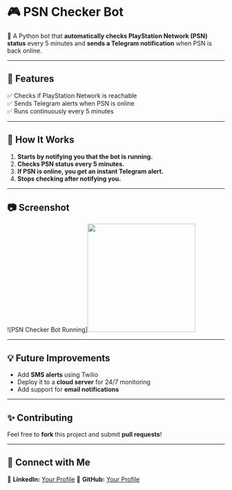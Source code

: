 # 🎮 PSN Checker Bot  

🚀 A Python bot that **automatically checks PlayStation Network (PSN) status** every 5 minutes and **sends a Telegram notification** when PSN is back online.

---

## 📌 Features  
✅ Checks if PlayStation Network is reachable  
✅ Sends Telegram alerts when PSN is online  
✅ Runs continuously every 5 minutes  

---

## 📜 How It Works  
1. **Starts by notifying you that the bot is running.**  
2. **Checks PSN status every 5 minutes.**  
3. **If PSN is online, you get an instant Telegram alert.**  
4. **Stops checking after notifying you.**  

---

## 📷 Screenshot  
![PSN Checker Bot Running]<img src="https://github.com/user-attachments/assets/806f08f6-0cca-4a62-afb3-44732a6b7f5a" width="250">

---

## 💡 Future Improvements  
- Add **SMS alerts** using Twilio  
- Deploy it to a **cloud server** for 24/7 monitoring  
- Add support for **email notifications**  

---

## ✨ Contributing  
Feel free to **fork** this project and submit **pull requests**!  

---

## 📢 Connect with Me  
🔗 **LinkedIn:** [Your Profile](https://www.linkedin.com/in/mukhtar02/)
🔗 **GitHub:** [Your Profile](https://github.com/MUKHTAR-02)  

